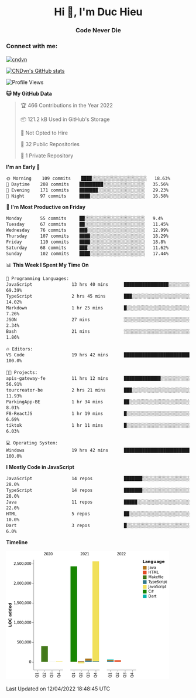 <h1 align="center">Hi 👋, I'm Duc Hieu</h1>
<h3 align="center">Code Never Die</h3>

<h3 align="left">Connect with me:</h3>
<p align="left">
<a href="https://linkedin.com/in/cndvn" target="blank"><img align="center" src="https://img.shields.io/badge/LinkedIn-0077B5?style=for-the-badge&logo=linkedin&logoColor=white" alt="cndvn"/></a>
<!--
<a href="https://fb.com/cnd.duchieu" target="blank"><img align="center" src="https://img.shields.io/badge/Facebook-1877F2?style=for-the-badge&logo=facebook&logoColor=white" alt="cnd.duchieu"/></a>
 -->
</p>

[![CNDvn's GitHub stats](https://github-readme-stats.vercel.app/api?username=cndvn)](https://github.com/anuraghazra/github-readme-stats)

<!--START_SECTION:waka-->
![Profile Views](http://img.shields.io/badge/Profile%20Views-57-blue)

**🐱 My GitHub Data** 

> 🏆 466 Contributions in the Year 2022
 > 
> 📦 121.2 kB Used in GitHub's Storage 
 > 
> 🚫 Not Opted to Hire
 > 
> 📜 32 Public Repositories 
 > 
> 🔑 1 Private Repository 
 > 
**I'm an Early 🐤** 

```text
🌞 Morning    109 commits    ████░░░░░░░░░░░░░░░░░░░░░   18.63% 
🌆 Daytime    208 commits    █████████░░░░░░░░░░░░░░░░   35.56% 
🌃 Evening    171 commits    ███████░░░░░░░░░░░░░░░░░░   29.23% 
🌙 Night      97 commits     ████░░░░░░░░░░░░░░░░░░░░░   16.58%

```
📅 **I'm Most Productive on Friday** 

```text
Monday       55 commits     ██░░░░░░░░░░░░░░░░░░░░░░░   9.4% 
Tuesday      67 commits     ██░░░░░░░░░░░░░░░░░░░░░░░   11.45% 
Wednesday    76 commits     ███░░░░░░░░░░░░░░░░░░░░░░   12.99% 
Thursday     107 commits    ████░░░░░░░░░░░░░░░░░░░░░   18.29% 
Friday       110 commits    ████░░░░░░░░░░░░░░░░░░░░░   18.8% 
Saturday     68 commits     ███░░░░░░░░░░░░░░░░░░░░░░   11.62% 
Sunday       102 commits    ████░░░░░░░░░░░░░░░░░░░░░   17.44%

```


📊 **This Week I Spent My Time On** 

```text
💬 Programming Languages: 
JavaScript               13 hrs 40 mins      █████████████████░░░░░░░░   69.39% 
TypeScript               2 hrs 45 mins       ███░░░░░░░░░░░░░░░░░░░░░░   14.02% 
Markdown                 1 hr 25 mins        █░░░░░░░░░░░░░░░░░░░░░░░░   7.26% 
JSON                     27 mins             ░░░░░░░░░░░░░░░░░░░░░░░░░   2.34% 
Bash                     21 mins             ░░░░░░░░░░░░░░░░░░░░░░░░░   1.86%

🔥 Editors: 
VS Code                  19 hrs 42 mins      █████████████████████████   100.0%

🐱‍💻 Projects: 
apis-gateway-fe          11 hrs 12 mins      ██████████████░░░░░░░░░░░   56.91% 
tourcreator-be           2 hrs 21 mins       ███░░░░░░░░░░░░░░░░░░░░░░   11.93% 
ParkingApp-BE            1 hr 34 mins        ██░░░░░░░░░░░░░░░░░░░░░░░   8.01% 
F8-ReactJS               1 hr 19 mins        █░░░░░░░░░░░░░░░░░░░░░░░░   6.69% 
tiktok                   1 hr 11 mins        █░░░░░░░░░░░░░░░░░░░░░░░░   6.03%

💻 Operating System: 
Windows                  19 hrs 42 mins      █████████████████████████   100.0%

```

**I Mostly Code in JavaScript** 

```text
JavaScript               14 repos            ███████░░░░░░░░░░░░░░░░░░   28.0% 
TypeScript               14 repos            ███████░░░░░░░░░░░░░░░░░░   28.0% 
Java                     11 repos            █████░░░░░░░░░░░░░░░░░░░░   22.0% 
HTML                     5 repos             ██░░░░░░░░░░░░░░░░░░░░░░░   10.0% 
Dart                     3 repos             █░░░░░░░░░░░░░░░░░░░░░░░░   6.0%

```


**Timeline**

![Chart not found](https://raw.githubusercontent.com/CNDvn/CNDvn/main/charts/bar_graph.png) 


 Last Updated on 12/04/2022 18:48:45 UTC
<!--END_SECTION:waka-->
